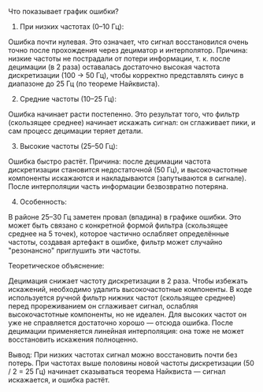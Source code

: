Что показывает график ошибки?



1. При низких частотах (0–10 Гц):

Ошибка почти нулевая. 
Это означает, что сигнал восстановился очень точно после прохождения через дециматор и интерполятор. 
Причина: низкие частоты не пострадали от потери информации, 
т. к. после децимации (в 2 раза) оставалась достаточно высокая частота дискретизации (100 → 50 Гц), 
чтобы корректно представлять синус в диапазоне до 25 Гц (по теореме Найквиста).



2. Средние частоты (10–25 Гц):

Ошибка начинает расти постепенно. 
Это результат того, что фильтр (скользящее среднее) начинает искажать сигнал: 
он сглаживает пики, и сам процесс децимации теряет детали.



3. Высокие частоты (25–50 Гц):

Ошибка быстро растёт. 
Причина: после децимации частота дискретизации становится недостаточной (50 Гц), 
и высокочастотные компоненты искажаются и накладываются (запутываются в сигнале).
После интерполяции часть информации безвозвратно потеряна.



4. Особенность:

В районе 25–30 Гц заметен провал (впадина) в графике ошибки.
Это может быть связано с конкретной формой фильтра (скользящее среднее на 5 точек), 
которое частично ослабляет определённые частоты, создавая артефакт в ошибке, 
фильтр может случайно "резонансно" приглушить эти частоты.



Теоретическое объяснение:

Децимация снижает частоту дискретизации в 2 раза.
Чтобы избежать искажений, необходимо удалить высокочастотные компоненты.
В коде используется ручной фильтр нижних частот (скользящее среднее) перед прореживанием
он сглаживает сигнал, ослабляя высокочастотные компоненты, но не идеален.
Для высоких частот он уже не справляется достаточно хорошо — отсюда ошибка.
После децимации применяется линейная интерполяция:
она тоже не может восстановить искажения полноценно.



Вывод:
При низких частотах сигнал можно восстановить почти без потерь.
При частотах выше половины новой частоты дискретизации (50 / 2 = 25 Гц) начинает сказываться 
теорема Найквиста — сигнал искажается, и ошибка растёт.
